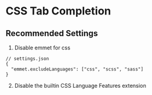 # CSS Tab Completion

## Recommended Settings

1. Disable emmet for css

```jsonc
// settings.json
{
  "emmet.excludeLanguages": ["css", "scss", "sass"]
}
```

2. Disable the builtin CSS Language Features extension
